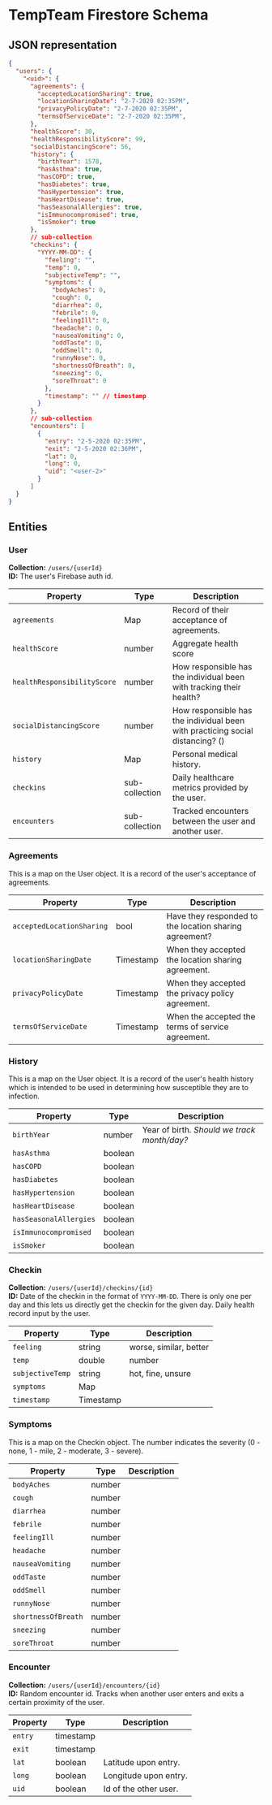 # TempTeam Firestore Schema

## JSON representation

```json
{
  "users": {
    "<uid>": {
      "agreements": {
        "acceptedLocationSharing": true,
        "locationSharingDate": "2-7-2020 02:35PM",
        "privacyPolicyDate": "2-7-2020 02:35PM",
        "termsOfServiceDate": "2-7-2020 02:35PM",
      },
      "healthScore": 30,
      "healthResponsibilityScore": 99,
      "socialDistancingScore": 56,
      "history": {
        "birthYear": 1578,
        "hasAsthma": true,
        "hasCOPD": true,
        "hasDiabetes": true,
        "hasHypertension": true,
        "hasHeartDisease": true,
        "hasSeasonalAllergies": true,
        "isImmunocompromised": true,
        "isSmoker": true
      },
      // sub-collection
      "checkins": {
        "YYYY-MM-DD": {
          "feeling": "",
          "temp": 0,
          "subjectiveTemp": "",
          "symptoms": {
            "bodyAches": 0,
            "cough": 0,
            "diarrhea": 0,
            "febrile": 0,
            "feelingIll": 0,
            "headache": 0,
            "nauseaVomiting": 0,
            "oddTaste": 0,
            "oddSmell": 0,
            "runnyNose": 0,
            "shortnessOfBreath": 0,
            "sneezing": 0,
            "soreThroat": 0
          },
          "timestamp": "" // timestamp
        }
      },
      // sub-collection
      "encounters": [
        {
          "entry": "2-5-2020 02:35PM",
          "exit": "2-5-2020 02:36PM",
          "lat": 0,
          "long": 0,
          "uid": "<user-2>"
        }
      ]
  }
}
```

## Entities

### User

**Collection:** `/users/{userId}`<br />
**ID:** The user's Firebase auth id.

| Property                    | Type           | Description                                                                   |
| --------------------------- | -------------- | ----------------------------------------------------------------------------- |
| `agreements`                | Map            | Record of their acceptance of agreements.                                     |
| `healthScore`               | number         | Aggregate health score                                                        |
| `healthResponsibilityScore` | number         | How responsible has the individual been with tracking their health?           |
| `socialDistancingScore`     | number         | How responsible has the individual been with practicing social distancing? () |
| `history`                   | Map            | Personal medical history.                                                     |
| `checkins`                  | sub-collection | Daily healthcare metrics provided by the user.                                |
| `encounters`                | sub-collection | Tracked encounters between the user and another user.                         |

### Agreements

This is a map on the User object. It is a record of the user's acceptance of agreements.

| Property                  | Type      | Description                                            |
| ------------------------- | --------- | ------------------------------------------------------ |
| `acceptedLocationSharing` | bool      | Have they responded to the location sharing agreement? |
| `locationSharingDate`     | Timestamp | When they accepted the location sharing agreement.     |
| `privacyPolicyDate`       | Timestamp | When they accepted the privacy policy agreement.       |
| `termsOfServiceDate`      | Timestamp | When the accepted the terms of service agreement.      |

### History

This is a map on the User object. It is a record of the user's health history which is intended to be used in determining how susceptible they are to infection.

| Property               | Type    | Description                                 |
| ---------------------- | ------- | ------------------------------------------- |
| `birthYear`            | number  | Year of birth. _Should we track month/day?_ |
| `hasAsthma`            | boolean |                                             |
| `hasCOPD`              | boolean |                                             |
| `hasDiabetes`          | boolean |                                             |
| `hasHypertension`      | boolean |                                             |
| `hasHeartDisease`      | boolean |                                             |
| `hasSeasonalAllergies` | boolean |                                             |
| `isImmunocompromised`  | boolean |                                             |
| `isSmoker`             | boolean |                                             |

### Checkin

**Collection:** `/users/{userId}/checkins/{id}`<br />
**ID:** Date of the checkin in the format of `YYYY-MM-DD`. There is only one per day and this lets us directly get the checkin for the given day.
Daily health record input by the user.

| Property         | Type      | Description            |
| ---------------- | --------- | ---------------------- |
| `feeling`        | string    | worse, similar, better |
| `temp`           | double    | number                 |
| `subjectiveTemp` | string    | hot, fine, unsure      |
| `symptoms`       | Map       |                        |
| `timestamp`      | Timestamp |                        |

### Symptoms

This is a map on the Checkin object. The number indicates the severity (0 - none, 1 - mile, 2 - moderate, 3 - severe).

| Property            | Type   | Description |
| ------------------- | ------ | ----------- |
| `bodyAches`         | number |             |
| `cough`             | number |             |
| `diarrhea`          | number |             |
| `febrile`           | number |             |
| `feelingIll`        | number |             |
| `headache`          | number |             |
| `nauseaVomiting`    | number |             |
| `oddTaste`          | number |             |
| `oddSmell`          | number |             |
| `runnyNose`         | number |             |
| `shortnessOfBreath` | number |             |
| `sneezing`          | number |             |
| `soreThroat`        | number |             |

### Encounter

**Collection:** `/users/{userId}/encounters/{id}`<br />
**ID:** Random encounter id.
Tracks when another user enters and exits a certain proximity of the user.

| Property | Type      | Description           |
| -------- | --------- | --------------------- |
| `entry`  | timestamp |                       |
| `exit`   | timestamp |                       |
| `lat`    | boolean   | Latitude upon entry.  |
| `long`   | boolean   | Longitude upon entry. |
| `uid`    | boolean   | Id of the other user. |
